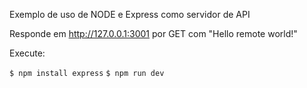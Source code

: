 Exemplo de uso de NODE e Express como servidor de API

Responde em http://127.0.0.1:3001 por GET com "Hello remote world!"

Execute:

`$ npm install express`
`$ npm run dev`
